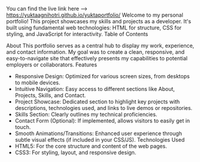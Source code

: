 You can find the live link here --> https://yuktaagnihotri.github.io/yuktaportfolio/
Welcome to my personal portfolio! This project showcases my skills and projects as a developer. It's built using fundamental web technologies: HTML for structure, CSS for styling, and JavaScript for interactivity.
Table of Contents
 
About
This portfolio serves as a central hub to display my work, experience, and contact information. My goal was to create a clean, responsive, and easy-to-navigate site that effectively presents my capabilities to potential employers or collaborators.
Features
 * Responsive Design: Optimized for various screen sizes, from desktops to mobile devices.
 * Intuitive Navigation: Easy access to different sections like About, Projects, Skills, and Contact.
 * Project Showcase: Dedicated section to highlight key projects with descriptions, technologies used, and links to live demos or repositories.
 * Skills Section: Clearly outlines my technical proficiencies.
 * Contact Form (Optional): If implemented, allows visitors to easily get in touch.
 * Smooth Animations/Transitions: Enhanced user experience through subtle visual effects (if included in your CSS/JS).
Technologies Used
 * HTML5: For the core structure and content of the web pages.
 * CSS3: For styling, layout, and responsive design.
